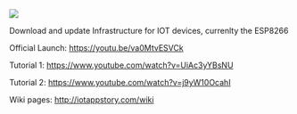 <img src="https://github.com/Onno-Dirkzwager/IOTAppstory.com/blob/master/readme.jpg"/>

Download and update Infrastructure for IOT devices, currenlty the ESP8266

Official Launch: https://youtu.be/va0MtvESVCk

Tutorial 1: https://www.youtube.com/watch?v=UiAc3yYBsNU

Tutorial 2: https://www.youtube.com/watch?v=j9yW10OcahI

Wiki pages: http://iotappstory.com/wiki
